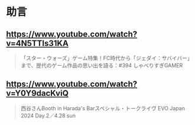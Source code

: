 # 助言

## https://www.youtube.com/watch?v=4N5TTIs31KA 

> 「スター・ウォーズ」ゲーム特集！FC時代から「ジェダイ：サバイバー」まで、歴代のゲーム作品の思い出を語る：#394 しゃべりすぎGAMER 

## https://www.youtube.com/watch?v=Y0Y9dacKviQ

> 西谷さんBooth in Harada's Barスペシャル・トークライヴ EVO Japan 2024 Day.2／4.28 sun 
